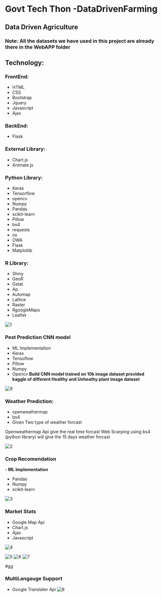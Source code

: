 # **Govt Tech Thon -DataDrivenFarming**

## **Data Driven Agriculture**
### **Note**: All the datasets we have used in this project are already there in the WebAPP folder


## **Technology:**

### **FrontEnd:**
 - HTML
 - CSS
 - Bootstrap
 - Jquery
 - Javascript
 - Ajax

### **BackEnd:**
 - Flask

### **External Library:**
 - Chart.js
 - Animate.js

### **Python Library:**
 - Keras
 - Tensorflow
 - opencv
 - Numpy
 - Pandas
 - scikit-learn
 - Pillow
 - bs4
 - requests
 - os
 - OWA
 - Flask
 - Matplotlib


### **R Library:**
 - Shiny
 - GeoR
 - Gstat
 - Ap
 - Automap
 - Lattice
 - Raster
 - RgoogleMaps
 - Leaflet


![1](https://user-images.githubusercontent.com/45091369/98438337-871d4300-210f-11eb-886f-8c238b38d737.JPG)

### **Pest Prediction CNN model**
 - ML Implementation
 - Keras
 - Tensoflow
 - Pillow
 - Numpy
 - Opencv
**Build CNN model trained on 10k image dataset provided kaggle of different Healthy and Unheathy plant image dataset**

![9](https://user-images.githubusercontent.com/45091369/98438350-8f757e00-210f-11eb-8a32-0b5f84e079ee.JPG)

### **Weather Prediction:**
 - openweathermap
 - bs4
 - Given Two type of weather forcast

Openweathermap Api give the real time forcast
Web Scarping using bs4 (python library) will give the 15 days weather forcast


![2](https://user-images.githubusercontent.com/45091369/98438341-8be1f700-210f-11eb-9aeb-60a6d6503f4d.JPG)




### **Crop Recomendation**
 **- ML Implementation**
 - Pandas
 - Numpy
 - scikit-learn


![3](https://user-images.githubusercontent.com/45091369/98438343-8c7a8d80-210f-11eb-929e-269d7a568ae1.JPG)



### **Market Stats**
 - Google Map Api
 - Chart.js
 - Ajax
 - Javascript


![4](https://user-images.githubusercontent.com/45091369/98438344-8c7a8d80-210f-11eb-8fc1-3295fe2220ec.JPG)






![5](https://user-images.githubusercontent.com/45091369/98438345-8d132400-210f-11eb-8cc0-b50bc0d592be.JPG)
![6](https://user-images.githubusercontent.com/45091369/98438346-8dabba80-210f-11eb-9a13-e8877776adcf.JPG)
![7](https://user-images.githubusercontent.com/45091369/98438347-8e445100-210f-11eb-8ede-3eaca54e116d.JPG)

#gg





### **MultiLangauge Support**
 - Google Translater Api
![8](https://user-images.githubusercontent.com/45091369/98438348-8edce780-210f-11eb-823a-e09448322233.JPG)
